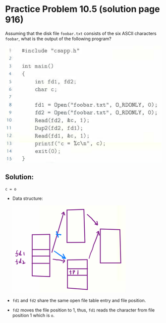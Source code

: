 # Practice Problem 10.5 (solution page 916)
Assuming that the disk file `foobar.txt` consists of the six ASCII characters `foobar`, what is the output of the following program?

![](./images/10.5.png)

## Solution:

```
c = o
```
- Data structure:

    ![](./images/10.5_2.png)

- `fd1` and `fd2` share the same open file table entry and file position.
- `fd2` moves the file position to 1, thus, `fd1` reads the character from file position 1 which is `o`.

